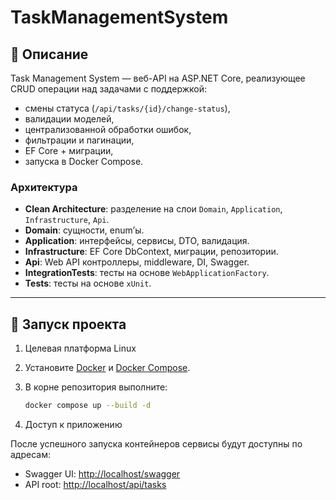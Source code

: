 # TaskManagementSystem

## 📌 Описание
Task Management System — веб-API на ASP.NET Core, реализующее CRUD операции над задачами с поддержкой:
- смены статуса (`/api/tasks/{id}/change-status`),
- валидации моделей,
- централизованной обработки ошибок,
- фильтрации и пагинации,
- EF Core + миграции,
- запуска в Docker Compose.

### Архитектура
- **Clean Architecture**: разделение на слои `Domain`, `Application`, `Infrastructure`, `Api`.
- **Domain**: сущности, enum’ы.
- **Application**: интерфейсы, сервисы, DTO, валидация.
- **Infrastructure**: EF Core DbContext, миграции, репозитории.
- **Api**: Web API контроллеры, middleware, DI, Swagger.
- **IntegrationTests**: тесты на основе `WebApplicationFactory`.
- **Tests**: тесты на основе `xUnit`.

---

## 🚀 Запуск проекта
1. Целевая платформа Linux

2. Установите [Docker](https://docs.docker.com/get-docker/) и [Docker Compose](https://docs.docker.com/compose/).

3. В корне репозитория выполните:
   ```bash
   docker compose up --build -d
   ```
   
4. Доступ к приложению

После успешного запуска контейнеров сервисы будут доступны по адресам:

- Swagger UI: [http://localhost/swagger](http://localhost/swagger)  
- API root: [http://localhost/api/tasks](http://localhost/api/tasks)  


